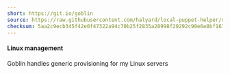 ```yaml
---
short: https://git.io/goblin
source: https://raw.githubusercontent.com/halyard/local-puppet-helper/master/kickstart
checksum: 5aa2c9ecb345f42e0f47322a94c70b25f2835a28998f29292c90e6e8bf16769a
---
```

#### Linux management

Goblin handles generic provisioning for my Linux servers
